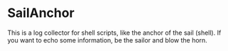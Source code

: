# SailAnchor
This is a log collector for shell scripts, like the anchor of the sail (shell).
If you want to echo some information, be the sailor and blow the horn.
